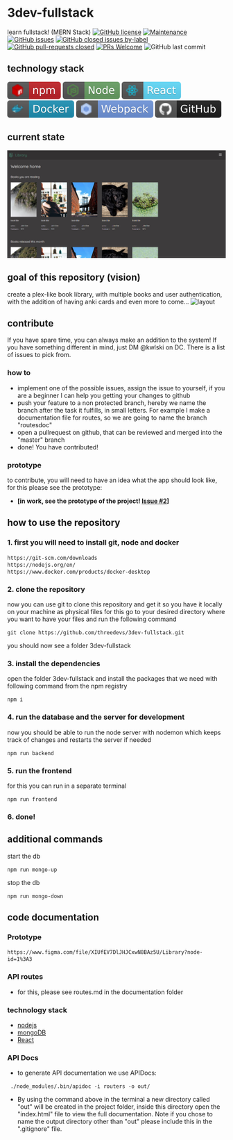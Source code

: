 # 3dev-fullstack
learn fullstack! (MERN Stack)
[![GitHub license](https://img.shields.io/github/license/Naereen/StrapDown.js.svg)](https://github.com/threedevs/3dev-fullstack/blob/master/LICENSE)
[![Maintenance](https://img.shields.io/badge/Maintained%3F-yes-green.svg)](https://GitHub.com/Naereen/StrapDown.js/graphs/commit-activity)
[![GitHub issues](https://img.shields.io/github/issues/threedevs/3dev-fullstack/task?color=green&label=tasks)](https://GitHub.com/threedevs/3dev-fullstack/issues)
[![GitHub closed issues by-label](https://img.shields.io/github/issues-closed/threedevs/3dev-fullstack/task?label=tasks)](https://GitHub.com/threedevs/3dev-fullstack/issues?q=is%3Aissue+is%3Aclosed)
[![GitHub pull-requests closed](https://img.shields.io/github/issues-pr-closed/threedevs/3dev-fullstack)](https://GitHub.com/threedevs/3dev-fullstack/pull/)
[![PRs Welcome](https://img.shields.io/badge/PRs-welcome-brightgreen.svg?style=flat-square)](http://makeapullrequest.com)
![GitHub last commit](https://img.shields.io/github/last-commit/threedevs/3dev-fullstack)
## technology stack
![npm](https://github.com/aleen42/badges/raw/master/src/npm.svg)
![node](https://github.com/aleen42/badges/raw/master/src/node.svg)
![npm](https://github.com/aleen42/badges/raw/master/src/react.svg)
![node](https://github.com/aleen42/badges/raw/master/src/docker.svg)
![node](https://github.com/aleen42/badges/raw/master/src/webpack.svg)
![node](https://github.com/aleen42/badges/raw/master/src/github.svg)

## current state
![current](documentation/state.png 'Current State')
## goal of this repository (vision)
create a plex-like book library, with multiple books and user authentication, with the addition of having anki cards and even more to come...
![layout](documentation/Layout.png 'Layout/Vision')
## contribute
If you have spare time, you can always make an addition to the system! If you have something different in mind, just DM @kwlski on DC. There is a list of issues to pick from.
### how to
-   implement one of the possible issues, assign the issue to yourself, if you are a beginner I can help you getting your changes to github
-   push your feature to a non protected branch, hereby we name the branch after the task it fulfills, in small letters. For example I make a documentation file for routes, so we are going to name the branch "routesdoc"
-   open a pullrequest on github, that can be reviewed and merged into the "master" branch
-   done! You have contributed!
### prototype
to contribute, you will need to have an idea what the app should look like, for this please see the prototype:
-   **[in work, see the prototype of the project! [Issue #2](https://github.com/threedevs/3dev-fullstack/issues/2)]**
## how to use the repository
### 1. first you will need to install git, node and docker
```
https://git-scm.com/downloads
https://nodejs.org/en/
https://www.docker.com/products/docker-desktop
```
### 2. clone the repository
now you can use git to clone this repository and get it so you have it locally on your machine as physical files
for this go to your desired directory where you want to have your files and run the following command
```
git clone https://github.com/threedevs/3dev-fullstack.git
```
you should now see a folder 3dev-fullstack

### 3. install the dependencies
open the folder 3dev-fullstack and install the packages that we need with following command from the npm registry
```
npm i
```
### 4. run the database and the server for development

now you should be able to run the node server with nodemon which keeps track of changes and restarts the server if needed

```
npm run backend
```

### 5. run the frontend
for this you can run in a separate terminal
```
npm run frontend
```
### 6. done!

## additional commands
start the db
```
npm run mongo-up
```
stop the db
```
npm run mongo-down
```
## code documentation
### Prototype
```
https://www.figma.com/file/XIUfEV7DlJHJCxwN8BAz5U/Library?node-id=1%3A3
```
### API routes
-   for this, please see routes.md in the documentation folder
### technology stack
- [nodejs](https://nodejs.org)
- [mongoDB](https://www.mongodb.com/)
- [React](https://reactjs.org/)
### API Docs
-   to generate API documentation we use APIDocs:
```
 ./node_modules/.bin/apidoc -i routers -o out/
```
-   By using the command above in the terminal a new directory called "out" will be created in the project folder, inside this directory open the "index.html" file to view the full documentation. Note if you chose to name the output directory other than "out" please include this in the ".gitignore" file.
